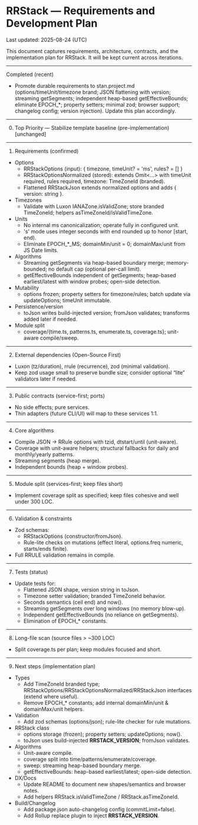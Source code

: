 # RRStack — Requirements and Development Plan

Last updated: 2025-08-24 (UTC)

This document captures requirements, architecture, contracts, and the implementation plan for RRStack. It will be kept current across iterations.

---

Completed (recent)

- Promote durable requirements to stan.project.md (options/timeUnit/timezone brand; JSON flattening with version; streaming getSegments; independent heap-based getEffectiveBounds; eliminate EPOCH_*; property setters; minimal zod; browser support; changelog config; version injection). Update this plan accordingly.

---

0. Top Priority — Stabilize template baseline (pre-implementation)
   [unchanged]

---

1. Requirements (confirmed)

- Options
  - RRStackOptions (input): { timezone, timeUnit? = 'ms', rules? = [] }
  - RRStackOptionsNormalized (stored): extends Omit<…> with timeUnit required, rules required, timezone: TimeZoneId (branded).
  - Flattened RRStackJson extends normalized options and adds { version: string }.
- Timezones
  - Validate with Luxon IANAZone.isValidZone; store branded TimeZoneId; helpers asTimeZoneId/isValidTimeZone.
- Units
  - No internal ms canonicalization; operate fully in configured unit.
  - 's' mode uses integer seconds with end rounded up to honor [start, end).
  - Eliminate EPOCH_*_MS; domainMin/unit = 0; domainMax/unit from JS Date limits.
- Algorithms
  - Streaming getSegments via heap-based boundary merge; memory-bounded; no default cap (optional per-call limit).
  - getEffectiveBounds independent of getSegments; heap-based earliest/latest with window probes; open-side detection.
- Mutability
  - options frozen; property setters for timezone/rules; batch update via updateOptions; timeUnit immutable.
- Persistence/version
  - toJson writes build-injected version; fromJson validates; transforms added later if needed.
- Module split
  - coverage/{time.ts, patterns.ts, enumerate.ts, coverage.ts}; unit-aware compile/sweep.

---

2. External dependencies (Open-Source First)

- Luxon (tz/duration), rrule (recurrence), zod (minimal validation).
- Keep zod usage small to preserve bundle size; consider optional “lite” validators later if needed.

---

3. Public contracts (service-first; ports)

- No side effects; pure services.
- Thin adapters (future CLI/UI) will map to these services 1:1.

---

4. Core algorithms

- Compile JSON → RRule options with tzid, dtstart/until (unit-aware).
- Coverage with unit-aware helpers; structural fallbacks for daily and monthly/yearly patterns.
- Streaming segments (heap merge).
- Independent bounds (heap + window probes).

---

5. Module split (services-first; keep files short)

- Implement coverage split as specified; keep files cohesive and well under 300 LOC.

---

6. Validation & constraints

- Zod schemas:
  - RRStackOptions (constructor/fromJson).
  - Rule-lite checks on mutations (effect literal, options.freq numeric, starts/ends finite).
- Full RRULE validation remains in compile.

---

7. Tests (status)

- Update tests for:
  - Flattened JSON shape, version string in toJson.
  - Timezone setter validation; branded TimeZoneId behavior.
  - Seconds semantics (ceil end) and now().
  - Streaming getSegments over long windows (no memory blow-up).
  - Independent getEffectiveBounds (no reliance on getSegments).
  - Elimination of EPOCH_* constants.

---

8. Long-file scan (source files > ~300 LOC)

- Split coverage.ts per plan; keep modules focused and short.

---

9. Next steps (implementation plan)

- Types
  - Add TimeZoneId branded type; RRStackOptions/RRStackOptionsNormalized/RRStackJson interfaces (extend where useful).
  - Remove EPOCH_* constants; add internal domainMin/unit & domainMax/unit helpers.
- Validation
  - Add zod schemas (options/json); rule-lite checker for rule mutations.
- RRStack class
  - options storage (frozen); property setters; updateOptions; now().
  - toJson uses build-injected __RRSTACK_VERSION__; fromJson validates.
- Algorithms
  - Unit-aware compile.
  - coverage split into time/patterns/enumerate/coverage.
  - sweep: streaming heap-based boundary merge.
  - getEffectiveBounds: heap-based earliest/latest; open-side detection.
- DX/Docs
  - Update README to document new shapes/semantics and browser notes.
  - Add helpers RRStack.isValidTimeZone / RRStack.asTimeZoneId.
- Build/Changelog
  - Add package.json auto-changelog config (commitLimit=false).
  - Add Rollup replace plugin to inject __RRSTACK_VERSION__.
